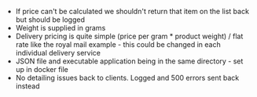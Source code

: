 - If price can't be calculated we shouldn't return that item on the list back but should be logged 
- Weight is supplied in grams 
- Delivery pricing is quite simple (price per gram * product weight) / flat rate like the royal mail example - this could be changed in each individual delivery service 
- JSON file and executable application being in the same directory - set up in docker file
- No detailing issues back to clients. Logged and 500 errors sent back instead